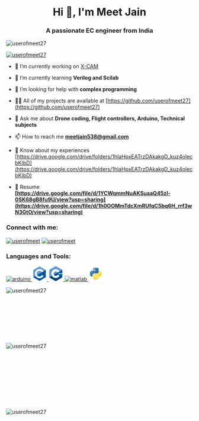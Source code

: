 <h1 align="center">Hi 👋, I'm Meet Jain</h1>
<h3 align="center">A passionate EC engineer from India</h3>

<p align="left"> <img src="https://komarev.com/ghpvc/?username=userofmeet27&label=Profile%20views&color=010b13&style=flat" alt="userofmeet27" /> </p>

<p align="left"> <a href="https://github.com/ryo-ma/github-profile-trophy"><img src="https://github-profile-trophy.vercel.app/?username=userofmeet27" alt="userofmeet27" /></a> </p>

- 🔭 I’m currently working on [X-CAM](https://drive.google.com/drive/folders/1--gNzvGMa0st0W7mWlEFIKzqeLOYO02-?usp=sharing)

- 🌱 I’m currently learning **Verilog and Scilab**

- 🤝 I’m looking for help with **complex programming**

- 👨‍💻 All of my projects are available at [https://github.com/userofmeet27](https://github.com/userofmeet27)

- 💬 Ask me about **Drone coding, Flight controllers, Arduino, Technical subjects**

- 📫 How to reach me **meetjain538@gmail.com**

- 📄 Know about my experiences [https://drive.google.com/drive/folders/1hlaHpxEATrzDAkakgD_kuz4olecbKibD](https://drive.google.com/drive/folders/1hlaHpxEATrzDAkakgD_kuz4olecbKibD)

- 📄 Resume **[https://drive.google.com/file/d/1YCWqmmNuAKSuaaQ45zl-0SK68gB8fu9U/view?usp=sharing](https://drive.google.com/file/d/1h0OOMmTdcXmRUfqC5bq6H_rrf3wN3GtO/view?usp=sharing)**

<h3 align="left">Connect with me:</h3>
<p align="left">
<a href="https://linkedin.com/in/userofmeet" target="blank"><img align="center" src="https://raw.githubusercontent.com/rahuldkjain/github-profile-readme-generator/master/src/images/icons/Social/linked-in-alt.svg" alt="userofmeet" height="30" width="40" /></a>
<a href="https://instagram.com/userofmeet" target="blank"><img align="center" src="https://raw.githubusercontent.com/rahuldkjain/github-profile-readme-generator/master/src/images/icons/Social/instagram.svg" alt="userofmeet" height="30" width="40" /></a>
</p>

<h3 align="left">Languages and Tools:</h3>
<p align="left"> <a href="https://www.arduino.cc/" target="_blank" rel="noreferrer"> <img src="https://cdn.worldvectorlogo.com/logos/arduino-1.svg" alt="arduino" width="40" height="40"/> </a> <a href="https://www.cprogramming.com/" target="_blank" rel="noreferrer"> <img src="https://raw.githubusercontent.com/devicons/devicon/master/icons/c/c-original.svg" alt="c" width="40" height="40"/> </a> <a href="https://www.w3schools.com/cpp/" target="_blank" rel="noreferrer"> <img src="https://raw.githubusercontent.com/devicons/devicon/master/icons/cplusplus/cplusplus-original.svg" alt="cplusplus" width="40" height="40"/> </a> <a href="https://www.mathworks.com/" target="_blank" rel="noreferrer"> <img src="https://upload.wikimedia.org/wikipedia/commons/2/21/Matlab_Logo.png" alt="matlab" width="40" height="40"/> </a> <a href="https://www.python.org" target="_blank" rel="noreferrer"> <img src="https://raw.githubusercontent.com/devicons/devicon/master/icons/python/python-original.svg" alt="python" width="40" height="40"/> </a> </p>

<p><img align="left" src="https://github-readme-stats.vercel.app/api/top-langs?username=userofmeet27&show_icons=true&theme=dark&locale=en&layout=compact" alt="userofmeet27" /></p>

<br/><br/><br/><br/><br/><br/><br/><br/><p>&nbsp;<img align="left" src="https://github-readme-stats.vercel.app/api?username=userofmeet27&show_icons=true&theme=dark&locale=en" alt="userofmeet27" /></p><br/>

<br/><br/><br/><br/><br/><br/><p><img align="left" src="https://github-readme-streak-stats.herokuapp.com/?user=userofmeet27&theme=dark" alt="userofmeet27" /></p>
